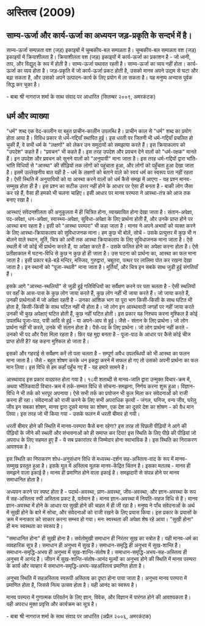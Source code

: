 # अस्तित्व (2009)

## साम्य-ऊर्जा और कार्य-ऊर्जा का अध्ययन जड़-प्रकृति के सन्दर्भ में है।
  
साम्य-ऊर्जा सम्पन्नता वश (जड़) इकाइयों में चुम्बकीय-बल सम्पन्नता है। चुम्बकीय-बल सम्पन्नता वश (जड़) इकाइयों में क्रियाशीलता है। क्रियाशीलता वश (जड़) इकाइयों में कार्य-ऊर्जा का प्रकाशन है - जो ध्वनी, ताप, और विद्युत् के रूप में होती है। साम्य-ऊर्जा
यथावत रहती है। साम्य-ऊर्जा का व्यय नहीं होता। कार्य-ऊर्जा का व्यय होता है।
जड़-प्रकृति में जो कार्य-ऊर्जा प्रकट होती है, उसको मानव अपने उद्यम से घटा और बढ़ा
सकता है, और उसको अपने उत्पादन-कार्य के लिए प्रयोग में ला सकता है। यह मनुष्य अभ्यास
पूर्वक सिद्ध कर चुका है।
  
\- बाबा श्री नागराज शर्मा के साथ संवाद पर आधारित (सितम्बर २००९, अमरकंटक)

## धर्म और व्याख्या

"धर्म" शब्द एक वेद-कालीन या बहुत प्राचीन-कालीन उपलब्धि है। प्राचीन काल से "धर्म" शब्द का प्रयोग होता आया है। विविध प्रकार से धर्म-गद्दियाँ स्थापित हुई। इस धरती पर जितनी भी धर्म-गद्दियाँ प्रचलित हो चुकी हैं, वे सभी धर्म के "लक्षणों" को लेकर उन समुदायों को समझाया करते हैं। इस क्रियाकलाप को "उपदेश" कहते हैं। "प्रवचन" भी कहते
हैं। इस तरह उपदेश और प्रवचन देने वालों को "धर्म-रक्षक" मानते हैं। इन उपदेश और प्रवचन
को सुनने वालों को "अनुयायी" माना जाता है। इस तरह धर्म-गद्दियों द्वारा भांति-भांति
विधियों से "आस्था" की सीढ़ियों तक लोगों को पहुंचाता हुआ, और लोगों को पहुँचता हुआ
देखा जाता है। इसमें उल्लेखनीय बात यही है - धर्म के लक्षणों को बताने वाले को स्वयं धर्म
का स्वरूप पता नहीं रहता है। ऐसी स्थिति में अनुयायियों को या आस्था करने वालों को
धर्म कैसे समझ में आएगा - यह प्रश्न मानव-सम्मुख होता ही है। इस प्रश्न का सटीक उत्तर
नहीं होने के आधार पर ऐसा ही बनता है - बाकी लोग जैसा कर रहे हैं, वैसा ही हमको भी
चलना चाहिए। इसी आधार पर मानव परम्परा ने आस्था-तंत्र को आज तक बनाए रखा है।  
  
आस्थाएं संवेदनशीलता की अनुकूलता में ही चित्रित होना, व्याख्यायित होना देखा जाता है।
संतान-अपेक्षा, पद-अपेक्षा, धन-अपेक्षा, स्वास्थ्य-अपेक्षा, सुविधा-अपेक्षा के लिए
प्रार्थना होती हैं, और उनके प्राप्त होने पर आस्था बना रहता है। इसी को "आस्था
परम्परा" भी कहा जाता है। मानव ने अपने अभावों को व्यक्त करने के लिए
आस्था-क्रियाकलाप को सुविधाजनक माना। हम कुछ भी बोलें, सोचें - उसके प्रत्युत्तर में कुछ
भी न बोलने वाले स्थान, मूर्ति, चित्र को अभी तक आस्था क्रियाकलाप के लिए सुविधाजनक
माना जाता है। ऐसे स्थली में जो कोई भी प्रार्थना करते हैं, या अपेक्षा करते हैं - उसके
फलित होने का अपेक्षा करना होता है। ऐसे प्रतीक्षाकाल में घटना-विधि से कुछ न कुछ हो
ही जाता है। उस घटना को प्रार्थना का, आस्था का फल माना जाता है। इसी प्रकार
बड़े-बड़े मन्दिर, मस्जिद, गुरुद्वारा, चबूतरा, पत्थर पर लालिमा पोत कर रखना देखा
जाता है। इन स्थानों को "पूजा-स्थली" माना जाता है। मूर्तियाँ, और चित्र इन सबके साथ
जुडी हुई संगतियाँ हैं।  
  
इसके आगे "आस्था-स्थलियों" से जुडी हुई गतिविधियों का सर्वेक्षण करने पर पता चलता है -
ऐसी स्थलियों पर वहाँ के आस-पास के कुछ लोग जाया करते हैं, कुछ लोग नहीं भी जाया करते
हैं। जो जाया करते हैं, उनकी प्रार्थनाओं में जो अपेक्षा रहती है - उनका आंशिक भाग या
पूरा भाग किसी-किसी के साथ घटित भी होता है, किसी-किसी के साथ घटित नहीं भी
होता है। जो लोग इन आस्थावादी जगहों पर नहीं जाया करते उनकी भी कुछ अपेक्षाएं घटित
होती हैं, कुछ नहीं घटित होती। इस प्रकार यह निश्चय करना मुश्किल है कोई उपलब्धि
पूजा-पाठ, पत्री आदि से हुई - या अपने-आप से हुई। जैसे - संतान के लिए प्रार्थना। जो
लोग प्रार्थना नहीं भी करते, उनके भी संतान होता है। पैसे-पद के लिए प्रार्थना। जो
लोग प्रार्थना नहीं करते - उनको भी पद और पैसा मिला रहता है। फ़िर यह मुद्दा बनता
है - पूजा-पाठ के आधार पर कैसे कोई चीज प्राप्त होती है? यह कहना मुश्किल हो जाता
है।  
  
इसको और गहराई से सर्वेक्षण करें तो पता चलता है - सम्पूर्ण अवैध उपलब्धियों को भी
आस्था का फलन माना जाता है। जैसे - बहुत शोषण करके धन इकठ्ठा करने में सफल हो गए तो
उसको अपनी प्रार्थना का फल मान लिया। इस विधि से हम कहाँ पहुँच गए हैं - यह हमारे
सामने है।  
  
आस्थावाद इस प्रकार वादग्रस्त होता गया है। १८वी शताब्दी से मानव-जाति द्वारा
उन्मुक्त विचार-क्रम में, अथवा भौतिकवादी विचार-क्रम में तर्क-सम्मत विधि से
सोचना-समझना, निर्णय करना शुरू हुआ। विज्ञान-विधि ने भी तर्क को भरपूर अपनाया। ऐसे
सभी तर्क का प्रयोजन भी कुल मिला कर संवेदनाओं को राजी करना ही रहा। संवेदनाओं को
राजी करने के लिए सभी अपराधिक कृत्यों - जंगल, घनिज, वन्य जीव, घरेलु जीव इन सबका
शोषण, मानव द्वारा दूसरे मानव का शोषण, एक देश का दूसरे देश का शोषण - को वैध मान
लिया। इस तरह जो भी किया गया - उसके फलन में धरती बीमार हो गयी।  
  
धरती बीमार होने की स्थिति में मानव-परम्परा कैसे बना रहेगा? इस तरह तो पिछली
पीढ़ियों ने आगे की पीढ़ियों के जीने की स्थली और संभावनाओं को ही समाप्त कर दिया! इस
स्थिति के लिए पीछे की पीढियां जो अपराध के लिए सहमत हुए हैं - ये सब प्रकारांतर से
जिम्मेदार होना स्वाभाविक है। इस स्थिति का निराकरण आवश्यक है।  
  
इस स्थिति का निराकरण शोध-अनुसंधान विधि से मध्यस्थ-दर्शन सह-अस्तित्व-वाद के रूप में
मानव-सम्मुख प्रस्तुत हुआ है। इसके मूल में अस्तित्व मूलक मानव-केंद्रित चिंतन है। इसका
मतलब - मानव ही समझने वाला इकाई है। मानव ही प्रमाणित होने वाला इकाई है।
समझदारी से संपन्न होने पर मानव समाधानित होता है।  
  
अध्ययन करने पर स्पष्ट होता है - पदार्थ-अवस्था, प्राण-अवस्था, जीव-अवस्था, और
ज्ञान-अवस्था के रूप में सह-अस्तित्व रुपी अस्तित्व प्रकट है, वर्तमान है। मानव
ज्ञान-अवस्था में नियति-सहज विधि से है। मानव ज्ञान-अवस्था में होने के आधार पर सुखी
होने की चाहत में ही जी रहा है। मनुष्य ने पाँच संवेदनाओं के अर्थ में सुखी होने के बारे में
सोचा, और संवेदनाओं को राजी रखने के लिए प्रयास किया। इस प्रकार के प्रयासों के क्रम
में मनाकार को साकार करना सम्भव हो गया। मनः स्वस्थता की अपेक्षा शेष रहे आया।
"सुखी होना" ही मनः स्वस्थता का स्वरूप है।  
  
"समाधानित होना" ही सुखी होना है। सर्वतोमुखी समाधान ही निरंतर सुख का स्त्रोत है।
यही मानव-धर्म का व्यवहारिक सूत्र है। समाधान ही अनुभव में सुख है। समाधान-समृद्धि ही
अनुभव में सुख-शान्ति है। समाधान-समृद्धि-अभय ही अनुभव में सुख-शान्ति-संतोष है।
समाधान-समृद्धि-अभय-सह-अस्तित्व ही अनुभव में आनंद है। जीवन में सुख-शान्ति-संतोष-आनंद
मूल्यों का अनुभव होने की स्थिति में मानव परम्परा के कार्य और व्यव्हार में
समाधान-समृद्धि-अभय-सहअस्तित्व प्रमाणित होता है।  
  
अनुभव स्थिति में सहअस्तित्व स्वरूपी अस्तित्व का दृष्टा होना पाया जाता है। अनुभव मानव
परम्परा में प्रमाणित होता है, जिससे नित्य उत्सव होता है। यही आनंद का स्वरूप है।  
  
मानव परम्परा में गुणात्मक परिवर्तन के लिए ज्ञान, विवेक, और विज्ञान में पारंगत होने
की आवश्यकता है। यही अपराध मुक्त प्रवृत्ति और कार्यक्रम का सूत्र है।  
  
\- बाबा श्री नागराज शर्मा के साथ संवाद पर आधारित (अप्रैल २००६, अमरकंटक)
